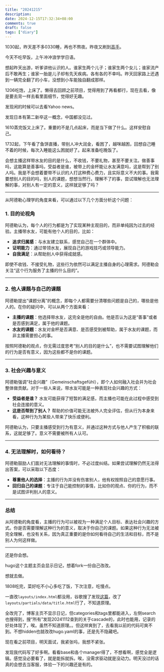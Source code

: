 ```yaml
---
title: "20241215"
description: 
date: 2024-12-15T17:32:34+08:00
comments: true
draft: false
tags: ["diary"]
---
```

1030起，昨天差不多0330睡，再也不熬夜。昨夜又刷到[高手](https://github.com/tiann)。

今天不吃早饭，上午冲冲浪学学日语。

想起昨天出游，听爹讲他认识的人。谁家生两个儿子；谁家生两个女儿；谁家流产后不敢再生；谁家一胎是儿子却有先天疾病。各有各的不幸吗。昨天回家路上还遇到一辆完全翻了的小车，没想到小车能独自翻成那样。

1206吃饱，上床了。懒得去回顾之前项目，觉得用到了再看都行，现在去看，像是要去背一样去看里面细节，觉得好无趣。

发现闲的时候可以去看Yahoo news。

发现日本有第二新卒这一概念，中国都没见过。

1610蒸完饭又上床了。重要的不是几点起床，而是当下做了什么。这样安慰自己。

1732起，下午看了鱼饼直播，带别人冲大润金，看困了，越咪越困，回想自己睡不着的时候，每次入睡能这么困就好了。起来准备吃晚饭了。

会想主播这样带水友的目的是什么，不收钱，不要礼物，甚至不要关注。做善事吗，这能算是善事吗，受益者是谁，被带上的金杯能让水友满意吗，这是帮到了别人吗。我是不会想着要带不认识的人打这种费心费力，且实际意义不大的事。我需要想别人的目的吗，别人的课题，想想当然行。理解不了的事，尝试理解也无法理解的事，对别人有一定的意义，这样就足够了吗？

---

从阿德勒心理学的角度来看，可以通过以下几个方面分析这个问题：

### **1. 目的论视角**
阿德勒认为，每个人的行为都是为了实现某种主观目的，而非单纯因为过去的经验。主播带水友，可能有他个人的目的，比如：

- **追求归属感**：与水友建立联系，感觉自己在一个群体中。
- **证明能力**：通过带领水友，展现自己的游戏技巧或领导能力。
- **自我满足**：从帮助别人中获得成就感。

即使不收钱、不接受礼物，这些行为依然可以满足主播自身的心理需求。阿德勒会关注“这个行为服务了主播的什么目的”。

---

### **2. 他人课题与自己的课题**
阿德勒提出“课题分离”的概念，即每个人都需要分清哪些问题是自己的，哪些是他人的。在你的疑问中，可以从两个方面来看：

- **主播的课题**：他选择带水友，这完全是他的自由。他是否认为这是“善事”或者是否感到满足，属于他的课题。
- **水友的课题**：水友对金杯是否满意、是否感受到被帮助，属于水友的课题，而非主播需要担心的事。

按照阿德勒的观点，你无需过度思考“别人的目的是什么”，也不需要试图理解他们的行为是否有意义，因为这些都不是你的课题。

---

### **3. 社会兴趣与意义**
阿德勒强调“社会兴趣”（Gemeinschaftsgefühl），即个人如何融入社会并为社会整体做贡献。对于一些人来说，带水友可能是一种表现社会兴趣的方式：

- **受益者是谁？** 水友可能获得了短暂的满足感，而主播也可能在此过程中感受到社会连接的意义。
- **这是否帮到了别人？** 帮助的价值可能无法被外人完全评估，但从行为本身来看，这种行为为某些人带来了快乐或便利。

阿德勒认为，只要主播感受到行为有意义，并通过这种方式与他人产生了积极的联系，这就足够了。意义不需要被所有人认可。

---

### **4. 无法理解时，如何看待？**
阿德勒鼓励人们面对无法理解的事情时，不必过度纠结。如果尝试理解仍然无法得出答案，可以采取以下态度：

- **尊重他人的选择**：主播的行为并没有伤害别人，他有权按照自己的意愿行事。
- **回归自己的课题**：专注于自己能控制的事情，比如你的观点、你的行为，而不是试图评判别人的意义。

---

### **总结**
从阿德勒的角度看，主播的行为可以被视为一种满足个人目标、表达社会兴趣的方式。你是否需要理解这种行为的意义，取决于你自己的课题。如果这种行为无法被完全理解，也没有关系，因为真正重要的是你如何看待自己的生活和目标，而不是别人为何这样做。

---
还是你会想。

hugo这个主题主页会显示日记，想着fork一份自己改改。

想就去做。

1808吃完，菜好吃不小心多吃了饭，下次注意，吃慢点。

一直改`layouts/index.html`都没用，谷歌搜了发现[这篇](https://discourse.gohugo.io/t/how-can-i-exclude-certain-categories-from-the-homepage/50046/5)，改了`layouts/partials/data/title.html`行了，不知道原理。

全改完了，博客主页不显示日记，但categories和tags里都能进入，左侧search也搜得到，搜“所有”发现20241112查到的关于cascade的，此时也能用，记录的好处体现了，唉。虽然不知道原理。。但这样爽到了，去看我以前的代码可爽不到。不想hidden也就改改hugo.yaml的事，还是先不隐藏吧。

现在看之前项目，明天面试，我紧张吗，我想不紧张。

发现我代码写了好多啊。看看base和各个manager得了，不想看啊，感觉全是逻辑。感觉没必要看了，就是能拆就拆。唉，没需求驱动就是没动力。明天没过的话真的会想去当客服，体验一下的兴趣还是有的。